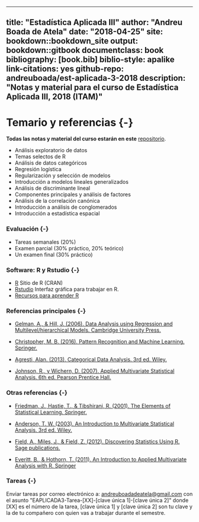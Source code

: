
--- 
title: "Estadística Aplicada III"
author: "Andreu Boada de Atela"
date: "2018-04-25"
site: bookdown::bookdown_site
output: bookdown::gitbook
documentclass: book
bibliography: [book.bib]
biblio-style: apalike
link-citations: yes
github-repo: andreuboada/est-aplicada-3-2018
description: "Notas y material para el curso de Estadística Aplicada III, 2018 (ITAM)"
---

# Temario y referencias {-}

**Todas las notas y material del curso estarán en este** [repositorio](https://github.com/andreuboada/est-aplicada-3-2018).

- Análisis exploratorio de datos
- Temas selectos de R
- Análisis de datos categóricos
- Regresión logística 
- Regularización y selección de modelos
- Introducción a modelos lineales generalizados
- Análisis de discriminante lineal
- Componentes principales y análisis de factores
- Análisis de la correlación canónica
- Introducción a análisis de conglomerados
- Introducción a estadística espacial

### Evaluación {-}

- Tareas semanales (20%)
- Examen parcial (30% práctico, 20% teórico)
- Un examen final (30% práctico)

### Software: R y Rstudio {-}

- [R](https://cran.r-project.org) Sitio de R (CRAN)
- [Rstudio](https://www.rstudio.com/products/RStudio/) Interfaz gráfica para trabajar en R.
- [Recursos para aprender R](https://www.rstudio.com/online-learning/#R)

### Referencias principales {-}

- [Gelman, A., & Hill, J. (2006). Data Analysis using Regression and Multilevel/hierarchical Models. Cambridge University Press.](https://www.amazon.com/gp/product/052168689X/)

- [Christopher, M. B. (2016). Pattern Recognition and Machine Learning. Springer.](http://www.springer.com/us/book/9780387310732)

- [Agresti, Alan. (2013). Categorical Data Analysis. 3rd ed. Wiley.](https://www.wiley.com/en-us/Categorical+Data+Analysis%2C+3rd+Edition-p-9780470463635)

- [Johnson, R., y Wichern, D. (2007). Applied Multivariate Statistical Analysis. 6th ed. Pearson Prentice Hall.](https://www.pearson.com/us/higher-education/program/Johnson-Applied-Multivariate-Statistical-Analysis-6th-Edition/PGM274834.html)

### Otras referencias {-}

- [Friedman, J., Hastie, T., & Tibshirani, R. (2001). The Elements of Statistical Learning. Springer.](https://web.stanford.edu/~hastie/ElemStatLearn/)

- [Anderson, T. W. (2003). An Introduction to Multivariate Statistical Analysis. 3rd ed. Wiley.](https://www.amazon.com/Introduction-Multivariate-Statistical-Analysis/dp/0471360910)
 
- [Field, A., Miles, J., & Field, Z. (2012). Discovering Statistics Using R. Sage publications.](https://www.amazon.com/Discovering-Statistics-Using-Andy-Field/dp/1446200469)

- [Everitt, B., & Hothorn, T. (2011). An Introduction to Applied Multivariate Analysis with R. Springer](https://www.amazon.com/Introduction-Applied-Multivariate-Analysis-Use/dp/1441996494)

### Tareas {-}

Enviar tareas por correo electrónico a: [andreuboadadeatela@gmail.com](andreuboadadeatela@gmail.com) con el asunto "EAPLICADA3-Tarea-[XX]-[clave única 1]-[clave única 2]" donde [XX] es el número de la tarea, [clave única 1] y [clave única 2] son tu clave y la de tu compañero con quien vas a trabajar durante el semestre.
